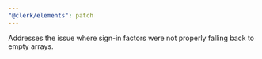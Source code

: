 ```yaml
---
"@clerk/elements": patch
---
```


Addresses the issue where sign-in factors were not properly falling back to empty arrays.
